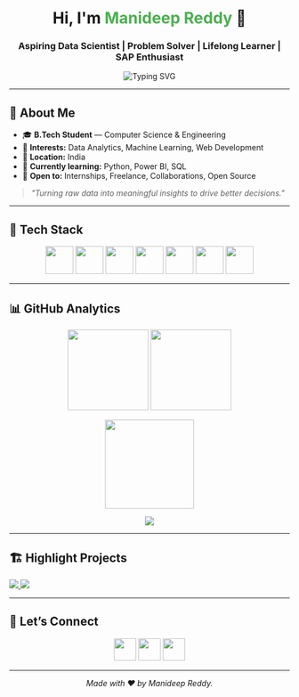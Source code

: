 <!-- Professional Header -->
<h1 align="center">Hi, I'm <span style="color:#4CAF50">Manideep Reddy</span> 👋</h1>
<h3 align="center">Aspiring Data Scientist | Problem Solver | Lifelong Learner | SAP Enthusiast </h3>

<p align="center">
  <img src="https://readme-typing-svg.herokuapp.com?size=26&duration=2500&pause=800&color=00C7FF&center=true&vCenter=true&width=650&lines=Data+Driven+Mindset;Transforming+Data+into+Insights;Passionate+about+Analytics+%26+ML;Learning+%7C+Building+%7C+Improving" alt="Typing SVG"/>
</p>

---

## 🚀 About Me
- 🎓 **B.Tech Student** — Computer Science & Engineering  
- 💼 **Interests:** Data Analytics, Machine Learning, Web Development  
- 📍 **Location:** India  
- 🌱 **Currently learning:** Python, Power BI, SQL  
- 🤝 **Open to:** Internships, Freelance, Collaborations, Open Source  

> *"Turning raw data into meaningful insights to drive better decisions."*

---

## 🧰 Tech Stack
<p align="center">
  <img src="https://skillicons.dev/icons?i=python" height="50" />
  <img src="https://cdn.jsdelivr.net/gh/devicons/devicon/icons/mysql/mysql-original-wordmark.svg" height="50" />
  <img src="https://cdn.jsdelivr.net/gh/devicons/devicon/icons/pandas/pandas-original.svg" height="50" />
  <img src="https://cdn.jsdelivr.net/gh/devicons/devicon/icons/numpy/numpy-original.svg" height="50" />
  <img src="https://upload.wikimedia.org/wikipedia/commons/8/84/Matplotlib_icon.svg" height="50" />
  <img src="https://skillicons.dev/icons?i=github" height="50" />
  <img src="https://seaborn.pydata.org/_static/logo-wide-lightbg.svg" height="50" />
</p>

---

## 📊 GitHub Analytics
<p align="center">
  <img src="https://github-readme-stats.vercel.app/api?username=manideepreddy8956&show_icons=true&hide_border=true" height="145" />
  <img src="https://github-readme-streak-stats.herokuapp.com/?user=manideepreddy8956&hide_border=true" height="145" />
</p>

<p align="center">
  <img src="https://github-readme-stats.vercel.app/api/top-langs/?username=manideepreddy8956&layout=compact&hide_border=true" height="160" />
</p>

<p align="center">
  <img src="https://github-profile-trophy.vercel.app/?username=manideepreddy8956&theme=flat&no-frame=true&margin-w=6&row=1" />
</p>

---

## 🏗️ Highlight Projects
<a href="https://github.com/manideepreddy8956/sample-project1">
  <img src="https://github-readme-stats.vercel.app/api/pin/?username=manideepreddy8956&repo=sample-project1&hide_border=true" />
</a>
<a href="https://github.com/manideepreddy8956/sample-project2">
  <img src="https://github-readme-stats.vercel.app/api/pin/?username=manideepreddy8956&repo=sample-project2&hide_border=true" />
</a>

---

## 🤝 Let’s Connect
<p align="center">
  <a href="mailto:manideep0611@gmail.com"><img src="https://skillicons.dev/icons?i=gmail" height="40"/></a>
  <a href="https://www.linkedin.com/in/bommana-manideep-reddy-a51927279"><img src="https://skillicons.dev/icons?i=linkedin" height="40"/></a>
  <a href="https://github.com/manideepreddy8956"><img src="https://skillicons.dev/icons?i=github" height="40"/></a>
</p>

---
<p align="center">
  <i>Made with ❤️ by Manideep Reddy.</i>
</p>
